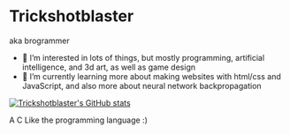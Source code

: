 <h1>Trickshotblaster</h1>
aka brogrammer


- 👀 I’m interested in lots of things, but mostly programming, artificial intelligence, and 3d art, as well as game design
- 🌱 I’m currently learning more about making websites with html/css and JavaScript, and also more about neural network backpropagation

[![Trickshotblaster's GitHub stats](https://github-readme-stats.vercel.app/api?username=Trickshotblaster&show_icons=true&theme=radical)](https://github.com/anuraghazra/github-readme-stats)

A C Like the programming language :)
<!---
Trickshotblaster/Trickshotblaster is a ✨ special ✨ repository because its `README.md` (this file) appears on your GitHub profile.
You can click the Preview link to take a look at your changes.
--->

